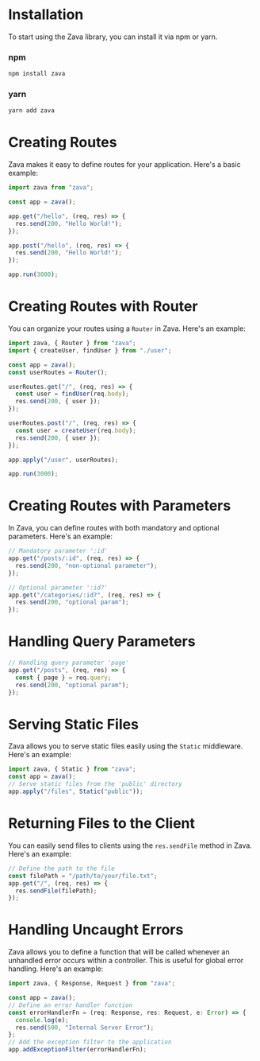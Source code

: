 # Installation

To start using the Zava library, you can install it via npm or yarn.

### npm

```bash
npm install zava
```

### yarn

```bash
yarn add zava
```

# Creating Routes

Zava makes it easy to define routes for your application. Here's a basic example:

```javascript
import zava from "zava";

const app = zava();

app.get("/hello", (req, res) => {
  res.send(200, "Hello World!");
});

app.post("/hello", (req, res) => {
  res.send(200, "Hello World!");
});

app.run(3000);
```

# Creating Routes with Router

You can organize your routes using a `Router` in Zava. Here's an example:

```javascript
import zava, { Router } from "zava";
import { createUser, findUser } from "./user";

const app = zava();
const userRoutes = Router();

userRoutes.get("/", (req, res) => {
  const user = findUser(req.body);
  res.send(200, { user });
});

userRoutes.post("/", (req, res) => {
  const user = createUser(req.body);
  res.send(200, { user });
});

app.apply("/user", userRoutes);

app.run(3000);
```

# Creating Routes with Parameters

In Zava, you can define routes with both mandatory and optional parameters. Here's an example:

```javascript
// Mandatory parameter ':id'
app.get("/posts/:id", (req, res) => {
  res.send(200, "non-optional parameter");
});

// Optional parameter ':id?'
app.get("/categories/:id?", (req, res) => {
  res.send(200, "optional param");
});
```

# Handling Query Parameters

```javascript
// Handling query parameter 'page'
app.get("/posts", (req, res) => {
  const { page } = req.query;
  res.send(200, "optional param");
});
```

# Serving Static Files

Zava allows you to serve static files easily using the `Static` middleware. Here's an example:

```javascript
import zava, { Static } from "zava";
const app = zava();
// Serve static files from the 'public' directory
app.apply("/files", Static("public"));
```

# Returning Files to the Client

You can easily send files to clients using the `res.sendFile` method in Zava. Here's an example:

```javascript
// Define the path to the file
const filePath = "/path/to/your/file.txt";
app.get("/", (req, res) => {
  res.sendFile(filePath);
});
```

# Handling Uncaught Errors

Zava allows you to define a function that will be called whenever an unhandled error occurs within a controller. This is useful for global error handling. Here's an example:

```javascript
import zava, { Response, Request } from "zava";

const app = zava();
// Define an error handler function
const errorHandlerFn = (req: Response, res: Request, e: Error) => {
  console.log(e);
  res.send(500, "Internal Server Error");
};
// Add the exception filter to the application
app.addExceptionFilter(errorHandlerFn);
```
